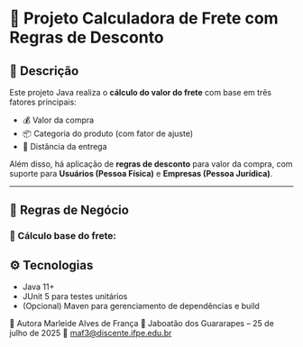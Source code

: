# 🚚 Projeto Calculadora de Frete com Regras de Desconto

## 📌 Descrição

Este projeto Java realiza o **cálculo do valor do frete** com base em três fatores principais:

- 💰 Valor da compra
- 📦 Categoria do produto (com fator de ajuste)
- 📍 Distância da entrega

Além disso, há aplicação de **regras de desconto** para valor da compra, com suporte para **Usuários (Pessoa Física)** e **Empresas (Pessoa Jurídica)**.

---

## 🧮 Regras de Negócio

### 🎯 Cálculo base do frete:


## ⚙️ Tecnologias

- Java 11+
- JUnit 5 para testes unitários
- (Opcional) Maven para gerenciamento de dependências e build

🏁 Autora
Marleide Alves de França
📍 Jaboatão dos Guararapes – 25 de julho de 2025
📧 maf3@discente.ifpe.edu.br

